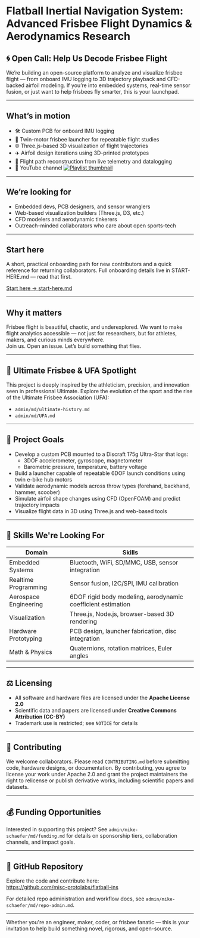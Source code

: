 # Flatball Inertial Navigation System: Advanced Frisbee Flight Dynamics & Aerodynamics Research

## 🌀 Open Call: Help Us Decode Frisbee Flight

We’re building an open-source platform to analyze and visualize frisbee flight — from onboard IMU logging to 3D trajectory playback and CFD-backed airfoil modeling. If you’re into embedded systems, real-time sensor fusion, or just want to help frisbees fly smarter, this is your launchpad.

---

## What’s in motion

- 🛠️ Custom PCB for onboard IMU logging
- 🚀 Twin-motor frisbee launcher for repeatable flight studies
- 🌐 Three.js-based 3D visualization of flight trajectories
- ✈️ Airfoil design iterations using 3D-printed prototypes
- 📍 Flight path reconstruction from live telemetry and datalogging
- 🎥 YouTube channel
  [![Playlist thumbnail](https://img.youtube.com/vi/ioMUSfeN5g4/hqdefault.jpg)](https://www.youtube.com/playlist?list=PL1cZNuavm2yz7gydodbOZ3c9RqUwPA7GN)

---

## We’re looking for

- Embedded devs, PCB designers, and sensor wranglers  
- Web-based visualization builders (Three.js, D3, etc.)  
- CFD modelers and aerodynamic tinkerers  
- Outreach-minded collaborators who care about open sports-tech

---

## Start here

A short, practical onboarding path for new contributors and a quick reference for returning collaborators. Full onboarding details live in START-HERE.md — read that first.

[Start here → start-here.md](./admin/md/start-here.md)

---

## Why it matters

Frisbee flight is beautiful, chaotic, and underexplored. We want to make flight analytics accessible — not just for researchers, but for athletes, makers, and curious minds everywhere.  
Join us. Open an issue. Let’s build something that flies.

---

## 🥏 Ultimate Frisbee & UFA Spotlight

This project is deeply inspired by the athleticism, precision, and innovation seen in professional Ultimate. Explore the evolution of the sport and the rise of the Ultimate Frisbee Association (UFA):

- `admin/md/ultimate-history.md`  
- `admin/md/UFA.md`

---

## 🎯 Project Goals

- Develop a custom PCB mounted to a Discraft 175g Ultra-Star that logs:
  - 3DOF accelerometer, gyroscope, magnetometer
  - Barometric pressure, temperature, battery voltage
- Build a launcher capable of repeatable 6DOF launch conditions using twin e-bike hub motors
- Validate aerodynamic models across throw types (forehand, backhand, hammer, scoober)
- Simulate airfoil shape changes using CFD (OpenFOAM) and predict trajectory impacts
- Visualize flight data in 3D using Three.js and web-based tools

---

## 🧠 Skills We're Looking For

| Domain | Skills |
|---|---|
| Embedded Systems | Bluetooth, WiFi, SD/MMC, USB, sensor integration |
| Realtime Programming | Sensor fusion, I2C/SPI, IMU calibration |
| Aerospace Engineering | 6DOF rigid body modeling, aerodynamic coefficient estimation |
| Visualization | Three.js, Node.js, browser-based 3D rendering |
| Hardware Prototyping | PCB design, launcher fabrication, disc integration |
| Math & Physics | Quaternions, rotation matrices, Euler angles |

---

## ⚖️ Licensing

- All software and hardware files are licensed under the **Apache License 2.0**  
- Scientific data and papers are licensed under **Creative Commons Attribution (CC-BY)**  
- Trademark use is restricted; see `NOTICE` for details

---

## 🤝 Contributing

We welcome collaborators. Please read `CONTRIBUTING.md` before submitting code, hardware designs, or documentation. By contributing, you agree to license your work under Apache 2.0 and grant the project maintainers the right to relicense or publish derivative works, including scientific papers and datasets.

---

## 💰 Funding Opportunities

Interested in supporting this project? See `admin/mike-schaefer/md/funding.md` for details on sponsorship tiers, collaboration channels, and impact goals.

---

## 📡 GitHub Repository

Explore the code and contribute here:  
https://github.com/misc-protolabs/flatball-ins

For detailed repo administration and workflow docs, see `admin/mike-schaefer/md/repo-admin.md`.

---

Whether you're an engineer, maker, coder, or frisbee fanatic — this is your invitation to help build something novel, rigorous, and open-source.
